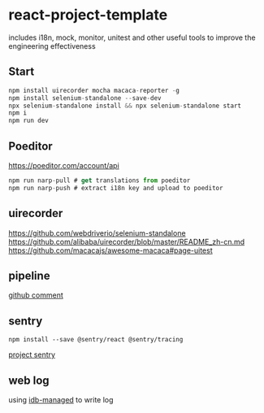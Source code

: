 # react-project-template
includes i18n, mock, monitor, unitest and other useful tools to improve the engineering effectiveness
## Start
```js
npm install uirecorder mocha macaca-reporter -g
npm install selenium-standalone --save-dev
npx selenium-standalone install && npx selenium-standalone start
npm i
npm run dev
```
## Poeditor     
https://poeditor.com/account/api      
```js
npm run narp-pull # get translations from poeditor
npm run narp-push # extract i18n key and upload to poeditor
```  

## uirecorder
https://github.com/webdriverio/selenium-standalone      
https://github.com/alibaba/uirecorder/blob/master/README_zh-cn.md       
https://github.com/macacajs/awesome-macaca#page-uitest

## pipeline
[github comment](https://docs.github.com/en/rest/commits/comments?apiVersion=2022-11-28#create-a-commit-comment)        

## sentry
```shell
npm install --save @sentry/react @sentry/tracing
```
[project sentry](https://nibilin33.sentry.io/projects/react-project-template/?project=4504650564108288)  

## web log
using [idb-managed](https://github.com/sylvia1106/idb-managed) to write log     